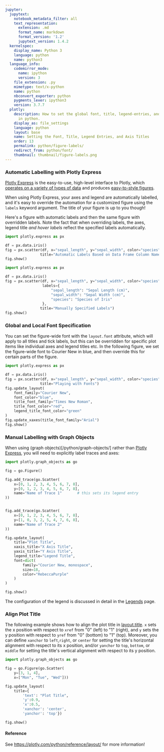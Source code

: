 ```yaml
---
jupyter:
  jupytext:
    notebook_metadata_filter: all
    text_representation:
      extension: .md
      format_name: markdown
      format_version: '1.2'
      jupytext_version: 1.4.2
  kernelspec:
    display_name: Python 3
    language: python
    name: python3
  language_info:
    codemirror_mode:
      name: ipython
      version: 3
    file_extension: .py
    mimetype: text/x-python
    name: python
    nbconvert_exporter: python
    pygments_lexer: ipython3
    version: 3.7.7
  plotly:
    description: How to set the global font, title, legend-entries, and axis-titles
      in python.
    display_as: file_settings
    language: python
    layout: base
    name: Setting the Font, Title, Legend Entries, and Axis Titles
    order: 13
    permalink: python/figure-labels/
    redirect_from: python/font/
    thumbnail: thumbnail/figure-labels.png
---
```


### Automatic Labelling with Plotly Express

[Plotly Express](/python/plotly-express/) is the easy-to-use, high-level interface to Plotly, which [operates on a variety of types of data](/python/px-arguments/) and produces [easy-to-style figures](/python/styling-plotly-express/).

When using Plotly Express, your axes and legend are automatically labelled, and it's easy to override the automation for a customized figure using the `labels` keyword argument. The title of your figure is up to you though!

Here's a figure with automatic labels and then the same figure with overridden labels. Note the fact that when overriding labels, the axes, legend title *and hover labels* reflect the specified labels automatically.

```python
import plotly.express as px

df = px.data.iris()
fig = px.scatter(df, x="sepal_length", y="sepal_width", color="species",
                title="Automatic Labels Based on Data Frame Column Names")
fig.show()
```

```python
import plotly.express as px

df = px.data.iris()
fig = px.scatter(df, x="sepal_length", y="sepal_width", color="species",
                 labels={
                     "sepal_length": "Sepal Length (cm)",
                     "sepal_width": "Sepal Width (cm)",
                     "species": "Species of Iris"
                 },
                title="Manually Specified Labels")
fig.show()
```

### Global and Local Font Specification

You can set the figure-wide font with the `layout.font` attribute, which will apply to all titles and tick labels, but this can be overridden for specific plot items like individual axes and legend titles etc. In the following figure, we set the figure-wide font to Courier New in blue, and then override this for certain parts of the figure.

```python
import plotly.express as px

df = px.data.iris()
fig = px.scatter(df, x="sepal_length", y="sepal_width", color="species",
                title="Playing with Fonts")
fig.update_layout(
    font_family="Courier New",
    font_color="blue",
    title_font_family="Times New Roman",
    title_font_color="red",
    legend_title_font_color="green"
)
fig.update_xaxes(title_font_family="Arial")
fig.show()
```

### Manual Labelling with Graph Objects

When using (graph objects)[/python/graph-objects/] rather than [Plotly Express](/python/plotly-express/), you will need to explicitly label traces and axes:

```python
import plotly.graph_objects as go

fig = go.Figure()

fig.add_trace(go.Scatter(
    x=[0, 1, 2, 3, 4, 5, 6, 7, 8],
    y=[0, 1, 2, 3, 4, 5, 6, 7, 8],
    name="Name of Trace 1"       # this sets its legend entry
))


fig.add_trace(go.Scatter(
    x=[0, 1, 2, 3, 4, 5, 6, 7, 8],
    y=[1, 0, 3, 2, 5, 4, 7, 6, 8],
    name="Name of Trace 2"
))

fig.update_layout(
    title="Plot Title",
    xaxis_title="X Axis Title",
    yaxis_title="Y Axis Title",
    legend_title="Legend Title",
    font=dict(
        family="Courier New, monospace",
        size=18,
        color="RebeccaPurple"
    )
)

fig.show()
```

The configuration of the legend is discussed in detail in the [Legends](/python/legend/) page.

### Align Plot Title
The following example shows how to align the plot title in [layout.title](https://plotly.com/python/reference/layout/#layout-title). `x` sets the x position with respect to `xref` from "0" (left) to "1" (right), and `y` sets the y position with respect to `yref` from "0" (bottom) to "1" (top). Moreover, you can define `xanchor` to `left`,`right`, or `center` for setting the title's horizontal alignment with respect to its x position, and/or `yanchor` to `top`, `bottom`, or `middle` for setting the title's vertical alignment with respect to its y position.

```python
import plotly.graph_objects as go

fig = go.Figure(go.Scatter(
    y=[3, 1, 4],
    x=["Mon", "Tue", "Wed"]))

fig.update_layout(
    title={
        'text': "Plot Title",
        'y':0.9,
        'x':0.5,
        'xanchor': 'center',
        'yanchor': 'top'})

fig.show()
```

#### Reference
See https://plotly.com/python/reference/layout/ for more information!
